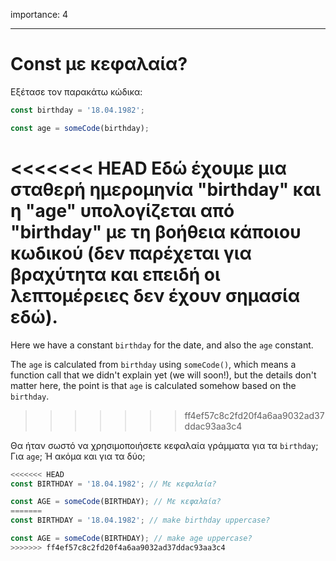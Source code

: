 importance: 4

---

# Const με κεφαλαία?

Εξέτασε τον παρακάτω κώδικα:

```js
const birthday = '18.04.1982';

const age = someCode(birthday);
```

<<<<<<< HEAD
Εδώ έχουμε μια σταθερή ημερομηνία "birthday" και η "age" υπολογίζεται από "birthday" με τη βοήθεια κάποιου κωδικού (δεν παρέχεται για βραχύτητα και επειδή οι λεπτομέρειες δεν έχουν σημασία εδώ).
=======
Here we have a constant `birthday` for the date, and also the `age` constant.

The `age` is calculated from `birthday` using `someCode()`, which means a function call that we didn't explain yet (we will soon!), but the details don't matter here, the point is that `age` is calculated somehow based on the `birthday`.
>>>>>>> ff4ef57c8c2fd20f4a6aa9032ad37ddac93aa3c4

Θα ήταν σωστό να χρησιμοποιήσετε κεφαλαία γράμματα για τα `birthday`; Για `age`; Ή ακόμα και για τα δύο;

```js
<<<<<<< HEAD
const BIRTHDAY = '18.04.1982'; // Με κεφαλαία?

const AGE = someCode(BIRTHDAY); // Με κεφαλαία?
=======
const BIRTHDAY = '18.04.1982'; // make birthday uppercase?

const AGE = someCode(BIRTHDAY); // make age uppercase?
>>>>>>> ff4ef57c8c2fd20f4a6aa9032ad37ddac93aa3c4
```
